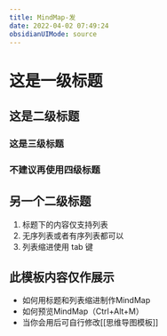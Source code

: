 ```yaml
---
title: MindMap-发
date: 2022-04-02 07:49:24
obsidianUIMode: source
---
```


<!--可使用快捷键`Ctrl+Alt+M`预览思维导图。-->

# 这是一级标题

## 这是二级标题

### 这是三级标题

### 不建议再使用四级标题

## 另一个二级标题

1. 标题下的内容仅支持列表
2. 无序列表或者有序列表都可以
3. 列表缩进使用 tab 键

## 此模板内容仅作展示

- 如何用标题和列表缩进制作MindMap
- 如何预览MindMap（Ctrl+Alt+M）
- 当你会用后可自行修改[[思维导图模板]]